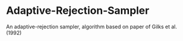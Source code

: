 # Adaptive-Rejection-Sampler
An adaptive-rejection sampler, algorithm based on paper of Gilks et al. (1992)
